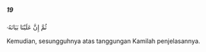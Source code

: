 ##### 19

<span class="ayah">ثُمَّ إِنَّ عَلَيْنَا بَيَانَهُۥ</span>

<span class="ayah_translation">Kemudian, sesungguhnya atas tanggungan Kamilah penjelasannya.</span>
